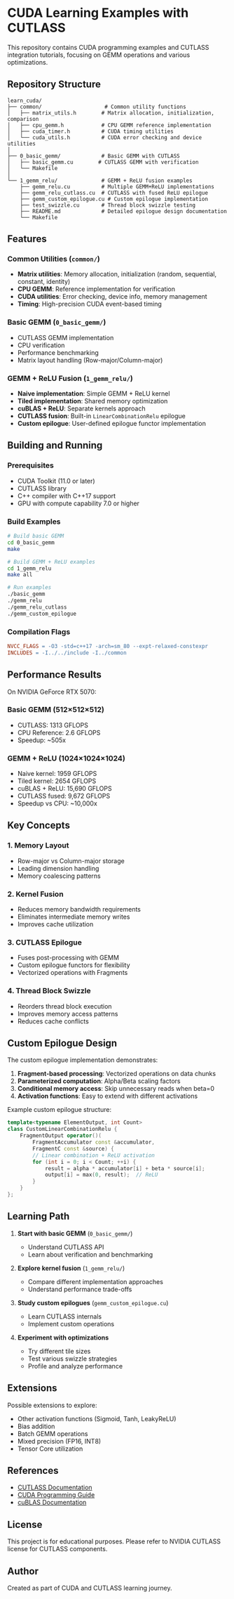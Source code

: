 # CUDA Learning Examples with CUTLASS

This repository contains CUDA programming examples and CUTLASS integration tutorials, focusing on GEMM operations and various optimizations.

## Repository Structure

```
learn_cuda/
├── common/                    # Common utility functions
│   ├── matrix_utils.h        # Matrix allocation, initialization, comparison
│   ├── cpu_gemm.h            # CPU GEMM reference implementation
│   ├── cuda_timer.h          # CUDA timing utilities
│   └── cuda_utils.h          # CUDA error checking and device utilities
│
├── 0_basic_gemm/             # Basic GEMM with CUTLASS
│   ├── basic_gemm.cu        # CUTLASS GEMM with verification
│   └── Makefile
│
└── 1_gemm_relu/              # GEMM + ReLU fusion examples
    ├── gemm_relu.cu          # Multiple GEMM+ReLU implementations
    ├── gemm_relu_cutlass.cu  # CUTLASS with fused ReLU epilogue
    ├── gemm_custom_epilogue.cu # Custom epilogue implementation
    ├── test_swizzle.cu       # Thread block swizzle testing
    ├── README.md             # Detailed epilogue design documentation
    └── Makefile
```

## Features

### Common Utilities (`common/`)
- **Matrix utilities**: Memory allocation, initialization (random, sequential, constant, identity)
- **CPU GEMM**: Reference implementation for verification
- **CUDA utilities**: Error checking, device info, memory management
- **Timing**: High-precision CUDA event-based timing

### Basic GEMM (`0_basic_gemm/`)
- CUTLASS GEMM implementation
- CPU verification
- Performance benchmarking
- Matrix layout handling (Row-major/Column-major)

### GEMM + ReLU Fusion (`1_gemm_relu/`)
- **Naive implementation**: Simple GEMM + ReLU kernel
- **Tiled implementation**: Shared memory optimization
- **cuBLAS + ReLU**: Separate kernels approach
- **CUTLASS fusion**: Built-in `LinearCombinationRelu` epilogue
- **Custom epilogue**: User-defined epilogue functor implementation

## Building and Running

### Prerequisites
- CUDA Toolkit (11.0 or later)
- CUTLASS library
- C++ compiler with C++17 support
- GPU with compute capability 7.0 or higher

### Build Examples

```bash
# Build basic GEMM
cd 0_basic_gemm
make

# Build GEMM + ReLU examples
cd 1_gemm_relu
make all

# Run examples
./basic_gemm
./gemm_relu
./gemm_relu_cutlass
./gemm_custom_epilogue
```

### Compilation Flags
```makefile
NVCC_FLAGS = -O3 -std=c++17 -arch=sm_80 --expt-relaxed-constexpr
INCLUDES = -I../../include -I../common
```

## Performance Results

On NVIDIA GeForce RTX 5070:

### Basic GEMM (512×512×512)
- CUTLASS: 1313 GFLOPS
- CPU Reference: 2.6 GFLOPS
- Speedup: ~505x

### GEMM + ReLU (1024×1024×1024)
- Naive kernel: 1959 GFLOPS
- Tiled kernel: 2654 GFLOPS
- cuBLAS + ReLU: 15,690 GFLOPS
- CUTLASS fused: 9,672 GFLOPS
- Speedup vs CPU: ~10,000x

## Key Concepts

### 1. Memory Layout
- Row-major vs Column-major storage
- Leading dimension handling
- Memory coalescing patterns

### 2. Kernel Fusion
- Reduces memory bandwidth requirements
- Eliminates intermediate memory writes
- Improves cache utilization

### 3. CUTLASS Epilogue
- Fuses post-processing with GEMM
- Custom epilogue functors for flexibility
- Vectorized operations with Fragments

### 4. Thread Block Swizzle
- Reorders thread block execution
- Improves memory access patterns
- Reduces cache conflicts

## Custom Epilogue Design

The custom epilogue implementation demonstrates:

1. **Fragment-based processing**: Vectorized operations on data chunks
2. **Parameterized computation**: Alpha/Beta scaling factors
3. **Conditional memory access**: Skip unnecessary reads when beta=0
4. **Activation functions**: Easy to extend with different activations

Example custom epilogue structure:
```cpp
template<typename ElementOutput, int Count>
class CustomLinearCombinationRelu {
    FragmentOutput operator()(
        FragmentAccumulator const &accumulator,
        FragmentC const &source) {
        // Linear combination + ReLU activation
        for (int i = 0; i < Count; ++i) {
            result = alpha * accumulator[i] + beta * source[i];
            output[i] = max(0, result);  // ReLU
        }
    }
};
```

## Learning Path

1. **Start with basic GEMM** (`0_basic_gemm/`)
   - Understand CUTLASS API
   - Learn about verification and benchmarking

2. **Explore kernel fusion** (`1_gemm_relu/`)
   - Compare different implementation approaches
   - Understand performance trade-offs

3. **Study custom epilogues** (`gemm_custom_epilogue.cu`)
   - Learn CUTLASS internals
   - Implement custom operations

4. **Experiment with optimizations**
   - Try different tile sizes
   - Test various swizzle strategies
   - Profile and analyze performance

## Extensions

Possible extensions to explore:
- Other activation functions (Sigmoid, Tanh, LeakyReLU)
- Bias addition
- Batch GEMM operations
- Mixed precision (FP16, INT8)
- Tensor Core utilization

## References

- [CUTLASS Documentation](https://github.com/NVIDIA/cutlass)
- [CUDA Programming Guide](https://docs.nvidia.com/cuda/cuda-c-programming-guide/)
- [cuBLAS Documentation](https://docs.nvidia.com/cuda/cublas/)

## License

This project is for educational purposes. Please refer to NVIDIA CUTLASS license for CUTLASS components.

## Author

Created as part of CUDA and CUTLASS learning journey.